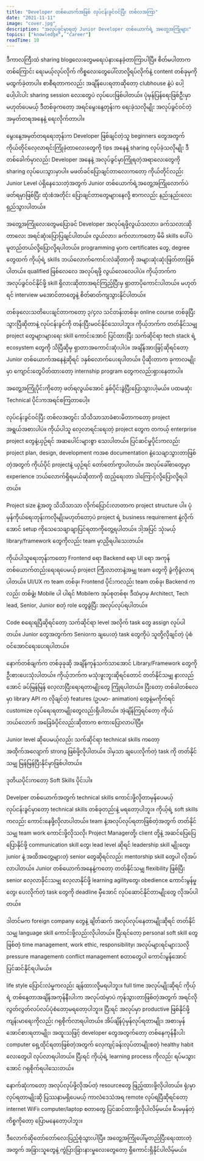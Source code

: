 ```yaml
---
title: "Developer တစ်ယောက်အဖြစ် လုပ်ငန်းခွင်ဝင်ပြီး တစ်လအကြာ"
date: "2021-11-11"
image: "cover.jpg"
description: "အလုပ်ခွင်မှာရတဲ့ Junior Developer တစ်ယောက်ရဲ့ အတွေ့အကြုံများ"
topics: ["knowledge", "career"]
readTime: 10
---
```


ဒီကာလကြီးထဲ sharing blogလေးတွေမရေးပဲနားနေခဲ့တာကြာပါပြီ။ စိတ်မပါတာကတစ်ကြောင်း ရေးမယ့်လုပ်လိုက် ကိစ္စလေးတွေပေါ်လာလို့ရပ်လိုက်နဲ့ content တစ်ခုမှကို မထွက်ခဲ့တာပါ။ စာစီရတာကလည်း အချိန်ပေးရတာဆိုတော့ clubhouse နဲ့ပဲ ပေါ့ပေါ့ပါးပါး sharing session လေးတွေပဲ လုပ်ပေးဖြစ်ပါတယ်။ ပုံမှန်ပြန်ရေးဖြစ်ဦးမှာမဟုတ်ပေမယ့် ဒီတစ်ခုကတော့ အရင်မွေးနေ့တုန်းက ရေးခဲ့သလိုမျိုး အလုပ်ခွင်ဝင်တဲ့အမှတ်တရအနေနဲ့ ရေးလိုက်တာပါ။

​မွေးနေ့အမှတ်တရရေးတုန်းက Developer ဖြစ်ချင်တဲ့သူ beginners တွေအတွက် ကိုယ်တိုင်လေ့လာရင်းကြုံခဲ့တာလေးတွေကို tips အနေနဲ့ sharing လုပ်ခဲ့သလိုမျိုး ဒီတစ်ခေါက်မှာလည်း Developer အနေနဲ့ အလုပ်ခွင်မှာကြုံရတဲ့အရာလေးတွေကို sharing လုပ်ပေးသွားမှာပါ။ မဖတ်ခင်ပြောချင်တာလေးကတော့ ကိုယ်တိုင်လည်း Junior Level ပဲရှိနေသေးတဲ့အတွက် Junior တစ်ယောက်ရဲ့အတွေ့အကြုံလောက်ပဲ ဖတ်ရမှာဖြစ်ပြီး ထုံးစံအတိုင်း ပြောချင်တာတွေများနေလို့ စာကလည်း နည်းနည်းလေးရှည်သွားပါတယ်။

အတွေ့အကြုံလေးတွေမပြောခင် Developer အလုပ်ရဖို့လွယ်သလား၊ ခက်သလားဆိုတာလေး အရင်ဆုံးပြောပြချင်ပါတယ်။
လွယ်လား၊ ခက်လားကတော့ မိမိ skills ပေါ်ပဲ မူတည်တယ်လို့ပြောလို့ရပါတယ်။ programming မှာက certificates တွေ, degree တွေထက် ကိုယ့်ရဲ့ skills ဘယ်လောက်ကောင်းလဲဆိုတာကို အများဆုံးဆုံးဖြတ်တာဖြစ်ပါတယ်။ qualified ဖြစ်လေလေ အလုပ်ရဖို့ လွယ်လေလေပါပဲ။ ကိုယ့်ဘက်က အလုပ်ခွင်ဝင်နိုင်ဖို့ skill ရှိလားဆိုတာအရင်ကြည့်ပြီးမှ ရှာတာပိုကောင်းပါတယ်။ မဟုတ်ရင် interview မအောင်တာတွေနဲ့ စိတ်ဓာတ်ကျသွားနိုင်ပါတယ်။

တစ်ခုလေးသတိပေးချင်တာကတော့ ၃/၄လ သင်တန်းတစ်ခု၊ online course တစ်ခုပြီးသွားပြီဆိုတာနဲ့ လုပ်ငန်းခွင်ကို တန်းပြီးမဝင်နိုင်သေးပါဘူး။ ကိုယ့်ဘက်က တတ်နိုင်သမျှ project တွေများများရေး skill ကောင်းအောင် ပြင်ထားပြီး သက်ဆိုင်ရာ tech stack ရဲ့ ecosystem တွေကို သိပြီဆိုမှ ရှာတာအကောင်းဆုံးပါပဲ။ အချိန်အားဖြင့်ဆိုရင်တော့ Junior တစ်ယောက်အနေနဲ့ဆိုရင် ၁နှစ်လောက်ပေးရပါတယ်။ ပိုဆိုးတာက ခုကာလမျိုးမှာ ကျောင်းတွေပိတ်ထားတော့ internship program တွေကလည်းရှားနေတာပါ။

အတွေ့အကြုံပိုင်းကိုတော့ ဖတ်ရလွယ်အောင် နှစ်ပိုင်းခွဲပြီးပြောသွားပါ့မယ်။ ပထမဆုံး Technical ပိုင်းကအရင်စကြတာပေါ့။

လုပ်ငန်းခွင်ဝင်ပြီး တစ်လအတွင်း သိသိသာသာခံစားမိတာကတော့ project အရွယ်အစားပါပဲ။ ကိုယ်ပါသူ လေ့လာရင်းရေးတဲ့ project တွေက တကယ့် enterprise project တွေနဲ့ယှဉ်ရင် အဆပေါင်းများစွာ သေးပါတယ်။ ပြင်ဆင်မှုပိုင်းကလည်း project plan, design, development ကအစ documentation နဲ့သေချာသွားတာဖြစ်တဲ့အတွက် ကိုယ်ပိုင် projectနဲ့ ယှဉ်ရင် တော်တော်ကွာပါတယ်။ အလုပ်ခေါ်စာတွေမှာ experience ဘယ်လောက်ရှိရမယ်ဆိုတာကို ထည့်ရေးတာ ဒါကြောင့်လို့ပြောလို့ရပါတယ်။

Project size နဲ့အတူ သိသိသာသာ လိုက်ပြောင်းလာတာက project structure ပါ။ ပုံမှန်ကိုယ်ရေးတုန်းကလိုမျိုးမဟုတ်တော့ပဲ project ရဲ့ business requirement နဲ့လိုက်အောင် setup ကိုသေသေချာချာပြင်ရတာကိုတွေ့ရပါတယ်။ ဒါ့အပြင် သုံးမယ့် library/framework တွေကိုလည်း team မှာညှိရပါသေးတယ်။

ကိုယ်ပါသူရေးတုန်းကတော့ Frontend ရော Backend ရော UI ရော အကုန်တစ်ယောက်တည်းရေးရပေမယ့် project ကြီးလာတာနဲ့အမျှ team တွေကို ခွဲကိုခွဲလာရပါတယ်။ UI/UX က team တစ်ခု၊ Frontend ပိုင်းကလည်း team တစ်ခု၊ Backend ကလည်း တစ်ဖွဲ့၊ Mobile ပါ ပါရင် Mobileက အုပ်စုတစ်စု၊ ဒီထဲမှာမှ Architect, Tech lead, Senior, Junior စတဲ့ role တွေခွဲပြီး အလုပ်လုပ်ရပါတယ်။

​Code စရေးရပြီဆိုရင်တော့ သက်ဆိုင်ရာ level အလိုက် task တွေ assign လုပ်ပါတယ်။ Junior တွေအတွက်က Seniorက ချပေးတဲ့ task တွေကိုပဲ သူတို့လိုချင်တဲ့ ပုံစံဝင်အောင်ရေးပေးရပါတယ်။

နောက်တစ်ချက်က တစ်ခုခုဆို အချိန်ကုန်သက်သာအောင် Library/Framework တွေကိုဦးစားပေးသုံးပါတယ်။ ကိုယ့်ဘက်က မသုံးဖူးဘူးဆိုရင်တောင် တတ်နိုင်သမျှ နားလည်အောင် ခပ်မြန်မြန် လေ့လာပြီးရေးရတာမျိုးတွေ ကြုံရပါတယ်။ ပြီးတော့ တစ်ခါတစ်လေမှာ library API က လိုချင်တဲ့ features (ဥပမာ- animation) တွေနဲ့မကိုက်ရင် customize လုပ်ရေးရတာမျိုးတွေလည်းရှိပါတယ်။ အဲ့ချိန်ကြရင်တော့ ကိုယ်ဘယ်လောက် အခြေခံပိုင်လည်းဆိုတာက စကားပြောလာပါပြီ။

Junior level ဆိုပေမယ့်လည်း သက်ဆိုင်ရာ technical skills ကတော့ အထိုက်အလျောက် strong ဖြစ်ဖို့လိုပါတယ်။ ဒါမှသာ ချပေးလိုက်တဲ့ task ကို တတ်နိုင်သမျှ မြန်မြန်ပြီးနိုင်မှာဖြစ်ပါတယ်။

ဒုတိယပိုင်းကတော့ Soft Skills ပိုင်းပါ။

Develper တစ်ယောက်အတွက် technical skills ကောင်းဖို့လိုတာမှန်ပေမယ့် လုပ်ငန်းခွင်မှာတော့ technical skills တစ်ခုတည်းနဲ့ မရတော့ပါဘူး။ ကိုယ့်ရဲ့ soft skills ကလည်း ကောင်းနေဖို့လိုလာပါတယ်။ team နဲ့အလုပ်လုပ်ရတာဖြစ်တဲ့အတွက် တတ်နိုင်သမျှ team work ကောင်းဖို့လိုသလို၊ Project Managerတို့၊ client တို့နဲ့ အဆင်ပြေပြေပြောနိုင်ဖို့ communication skill တွေ၊ lead level ဆိုရင် leadership skill မျိုးတွေ၊ junior နဲ့ အထိအတွေ့များတဲ့ senior ‌တွေဆိုရင်လည်း mentorship skill တွေပါ လိုအပ်လာပါတယ်။ Junior တစ်ယောက်အနေနဲ့ကတော့ တတ်နိုင်သမျှ flexibility ဖြစ်ပြီး senior လေ့လာခိုင်းသမျှ လေ့လာနိုင်ဖို့ learning agilityတွေ၊ obedience ကောင်းမွန်မှုတွေ၊ ပေးလိုက်တဲ့ task တွေကို deadline မှီအောင် လုပ်ဆောင်နိုင်တာမျိုးတွေ လိုအပ်ပါတယ်။

ဒါတင်မက foreign company တွေနဲ့ ချိတ်ဆက် အလုပ်လုပ်နေတာမျိုးဆိုရင် တတ်နိုင်သမျှ language skill ကောင်းဖို့လည်းလိုပါတယ်။ ပြီးရင်တော့ personal soft skill တွေဖြစ်တဲ့ time management, work ethic, responsibility၊ အလုပ်များရင်များသလို pressure management၊ conflict management စတာတွေပါ ကောင်းမွန်အောင်ပြင်ဆင်နိုင်ရပါမယ်။

life style ပြောင်းလဲမှုကလည်း ချန်ထားလို့မရပါဘူး။ full time အလုပ်မျိုးဆိုရင် ကိုယ့်ရဲ့ တစ်နေ့တာအချိန်အကုန်နီးပါးက အလုပ်ထဲမှာပဲ ကုန်သွားတာဖြစ်တဲ့အတွက် အရင်လို လွတ်လွတ်လပ်လပ်ပုံစံတော့မရတော့ပါဘူး။ ပြီးရင် အလုပ်မှာ productive ဖြစ်နိုင်ဖို့ ကျန်းမာရေးကိုလည်း ဂရုစိုက်လာရပါတယ်။ အိပ်ချိန်ပုံမှန်လုပ်ရတာမျိုး၊ အစားမှန်အောင်စားရတာမျိုး၊ အထူးသဖြင့် developer တွေအတွက်တော့ တစ်နေကုန်နီးပါး computer ရှေ့ထိုင်ရတာဖြစ်တဲ့အတွက် လေ့ကျင့်ခန်းလုပ်တာမျိုးစတဲ့ healthy habit လေးတွေပါ လုပ်လာရပါတယ်။ ပြီးရင် ကိုယ့်ရဲ့ learning process ကိုလည်း ရပ်မသွားအောင် ဂရုစိုက်ရပါသေးတယ်။

နောက်ဆုံးကတော့ အလုပ်လုပ်ဖို့လိုအပ်တဲ့ resourceတွေ ဖြည့်ထားဖို့လိုပါတယ်။ ရုံးမှာလုပ်ရတာမျိုးဆို ပြဿနာမရှိပေမယ့် ကာလံဒေသံအရ remote လုပ်ရပြီဆိုရင်တော့ internet WiFi၊ computer/laptop စတာတွေ ပြင်ဆင်ထားဖို့လိုပါလိမ့်မယ်။ မီးမမှန်တဲ့ ကိစ္စကိုတော့ ပြောမနေတော့ပါဘူး။

ဒီလောက်ဆိုတော်တော်လေးပြည့်စုံသွားပါပြီ။ အတွေ့အကြုံပေါ်မူတည်ပြီးရေးထားတဲ့အတွက် အခြားသူတွေနဲ့ ကွဲပြားခြားနားမှုလေးတွေတော့ ရှိကောင်းရှိနိုင်ပါလိမ့်မယ်။

